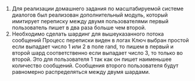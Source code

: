 1. Для реализации домашнего задания по масштабируемой системе диалогов
был реализован дополнительный модуль, который имитирует переписку между двумя пользователями
первый пользователь пишет в два раза больше чем второй.
2. Необходимо сделать шардинг для вышеуказанного потока сообщений
Процесс переписки виден в логах
Ключ выбран простой если выпадает число 1 или 2 в поле rand, то пишем в первый и второй шард соответственно
если выпадает число 3, то только во второй. Это для пользователя 1 так как он пишет наименьшее количество сообщений.
Сообщения второго пользователя будут равномерно распределяться между двумя шардами.

 